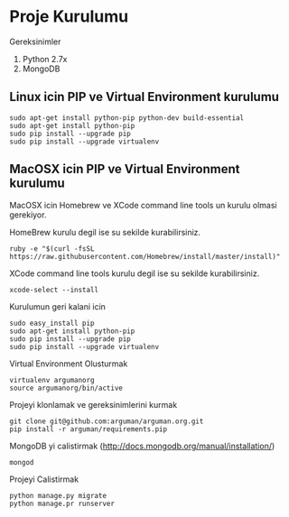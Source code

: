 Proje Kurulumu
==================

Gereksinimler

1. Python 2.7x
2. MongoDB

## Linux icin PIP ve Virtual Environment kurulumu

    sudo apt-get install python-pip python-dev build-essential
    sudo apt-get install python-pip
    sudo pip install --upgrade pip
    sudo pip install --upgrade virtualenv

## MacOSX icin PIP ve Virtual Environment kurulumu

MacOSX icin Homebrew ve XCode command line tools un kurulu olmasi gerekiyor.

HomeBrew kurulu degil ise su sekilde kurabilirsiniz.

    ruby -e "$(curl -fsSL https://raw.githubusercontent.com/Homebrew/install/master/install)"

XCode command line tools kurulu degil ise su sekilde kurabilirsiniz.

    xcode-select --install
    
Kurulumun geri kalani icin

    sudo easy_install pip
    sudo apt-get install python-pip
    sudo pip install --upgrade pip
    sudo pip install --upgrade virtualenv

Virtual Environment Olusturmak

    virtualenv argumanorg
    source argumanorg/bin/active

Projeyi klonlamak ve gereksinimlerini kurmak

    git clone git@github.com:arguman/arguman.org.git
    pip install -r arguman/requirements.pip

MongoDB yi calistirmak (http://docs.mongodb.org/manual/installation/)
    
    mongod

Projeyi Calistirmak
    
    python manage.py migrate
    python manage.pr runserver

